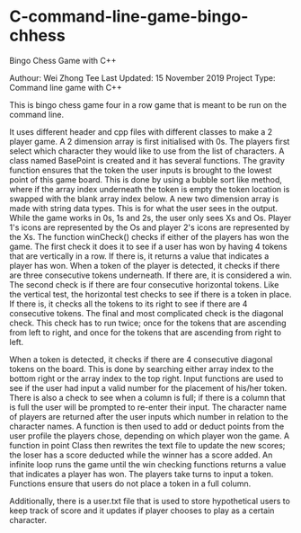 # C-command-line-game-bingo-chhess
Bingo Chess Game with C++

Authour: Wei Zhong Tee
Last Updated: 15 November 2019
Project Type: Command line game with C++

This is bingo chess game four in a row game that is meant to be run on the command line.

It uses different header and cpp files with different classes to make a 2 player game. A 2 dimension array is first initialised with 0s. The players first select which character they would like to use from the list of characters. A class named BasePoint is created and it has several functions. The gravity function ensures that the token the user inputs is brought to the lowest point of this game board. This is done by using a bubble sort like method, where if the array index underneath the token is empty the token location is swapped with the blank array index below. A new two dimension array is made with string data types. This is for what the user sees in the output. While the game works in 0s, 1s and 2s, the user only sees Xs and Os. Player 1's icons are represented by the Os and player 2's icons are represented by the Xs. The function winCheck() checks if either of the players has won the game. The first check it does it to see if a user has won by having 4 tokens that are vertically in a row. If there is, it returns a value that indicates a player has won. When a token of the player is detected, it checks if there are three consecutive tokens underneath. If there are, it is considered a win. The second check is if there are four consecutive horizontal tokens. Like the vertical test, the horizontal test checks to see if there is a token in place. If there is, it checks all the tokens to its right to see if there are 4 consecutive tokens. The final and most complicated check is the diagonal check. This check has to run twice; once for the tokens that are ascending from left to right, and once for the tokens that are ascending from right to left. 

When a token is detected, it checks if there are 4 consecutive diagonal tokens on the board. This is done by searching either array index to the bottom right or the array index to the top right. Input functions are used to see if the user had input a valid number for the placement of his/her token. There is also a check to see when a column is full; if there is a column that is full the user will be prompted to re-enter their input. The character name of players are returned after the user inputs which number in relation to the character names. A function is then used to add or deduct points from the user profile the players chose, depending on which player won the game. A function in point Class then rewrites the text file to update the new scores; the loser has a score deducted while the winner has a score added. An infinite loop runs the game until the win checking functions returns a value that indicates a player has won. The players take turns to input a token. Functions ensure that users do not place a token in a full column.

Additionally, there is a user.txt file that is used to store hypothetical users to keep track of score and it updates if player chooses to play as a certain character.

